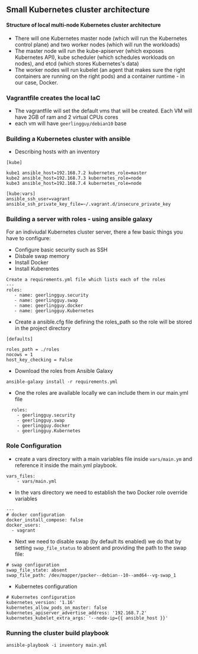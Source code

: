 ## Small Kubernetes cluster architecture

#### Structure of local multi-node Kubernetes cluster architecture
- There will one Kubernetes master node (which will run the Kubernetes control plane) and two worker nodes (which will run the workloads)
- The master node will run the kube-apiserver (which exposes Kubernetes API), kube scheduler (which schedules workloads on nodes), and etcd (which stores Kubernetes's data)
- The worker nodes will run kubelet (an agent that makes sure the right containers are running on the right pods) and a container runtime - in our case, Docker.

### Vagrantfile creates the local IaC
- The vagrantfile will set the default vms that will be created. Each VM will have 2GB of ram and 2 virtual CPUs cores
- each vm will have `geerlingguy/debian10` base

### Building a Kubernetes cluster with ansible

- Describing hosts with an inventory

```
[kube]

kube1 ansible_host=192.168.7.2 kubernetes_role=master
kube2 ansible_host=192.168.7.3 kubernetes_role=node
kube3 ansible_host=192.168.7.4 kubernetes_role=node

[kube:vars]
ansible_ssh_user=vagrant
ansible_ssh_private_key_file=~/.vagrant.d/insecure_private_key
```
### Building a server with roles - using ansible galaxy
For an indiviudal Kubernetes cluster server, there a few basic things you have to configure:
- Configure basic security such as SSH 
- Disbale swap memory 
- Install Docker 
- Install Kuberentes 

``` 
Create a requirements.yml file which lists each of the roles 
---
roles:
   - name: geerlingguy.security
   - name: geerlingguy.swap
   - name: geerlingguy.docker
   - name: geerlingguy.Kubernetes
```

- Create a ansible.cfg file defining the roles_path so the role will be stored in the project directory 

```
[defaults]

roles_path = ./roles
nocows = 1
host_key_checking = False 
```
- Download the roles from Ansible Galaxy 

```
ansible-galaxy install -r requirements.yml 
```

- One the roles are available locally we can include them in our main.yml file 

```
  roles:
    - geerlingguy.security
    - geerlingguy.swap
    - geerlingguy.docker
    - geerlingguy.Kubernetes
```

### Role Configuration 

- create a vars directory with a main variables file inside `vars/main.ym` and reference it inside the main.yml playbook.

```
vars_files:
    - vars/main.yml
``` 
- In the vars directory we need to establish the two Docker role override variables 

```
---
# docker configuration
docker_install_compose: false
docker_users:
  - vagrant
```

- Next we need to disable swap (by default its enabled) we do that by setting `swap_file_status` to absent and providing the path to the swap file:

```
# swap configuration
swap_file_state: absent
swap_file_path: /dev/mapper/packer--debian--10--amd64--vg-swap_1
```
- Kubernetes configuration 

```
# Kubernetes configuration
kubernetes_version: '1.16'
kubernetes_allow_pods_on_master: false
kubernetes_apiserver_advertise_address: '192.168.7.2'
kubernetes_kubelet_extra_args: '--node-ip={{ ansible_host }}'
```
### Running the cluster build playbook 

```
ansible-playbook -i inventory main.yml 
```










